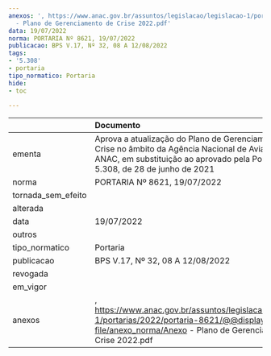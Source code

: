 ```yaml
---
anexos: ', https://www.anac.gov.br/assuntos/legislacao/legislacao-1/portarias/2022/portaria-8621/@@display-file/anexo_norma/Anexo
  - Plano de Gerenciamento de Crise 2022.pdf'
data: 19/07/2022
norma: PORTARIA Nº 8621, 19/07/2022
publicacao: BPS V.17, Nº 32, 08 A 12/08/2022
tags:
- '5.308'
- portaria
tipo_normatico: Portaria
hide: 
- toc 
 
---
```


|                    | Documento                                                                                                                                                                                 |
|:-------------------|:------------------------------------------------------------------------------------------------------------------------------------------------------------------------------------------|
| ementa             | Aprova a atualização do Plano de Gerenciamento de Crise no âmbito da Agência Nacional de Aviação Civil - ANAC, em substituição ao aprovado pela Portaria nº 5.308, de 28 de junho de 2021 |
| norma              | PORTARIA Nº 8621, 19/07/2022                                                                                                                                                              |
| tornada_sem_efeito |                                                                                                                                                                                           |
| alterada           |                                                                                                                                                                                           |
| data               | 19/07/2022                                                                                                                                                                                |
| outros             |                                                                                                                                                                                           |
| tipo_normatico     | Portaria                                                                                                                                                                                  |
| publicacao         | BPS V.17, Nº 32, 08 A 12/08/2022                                                                                                                                                          |
| revogada           |                                                                                                                                                                                           |
| em_vigor           |                                                                                                                                                                                           |
| anexos             | , https://www.anac.gov.br/assuntos/legislacao/legislacao-1/portarias/2022/portaria-8621/@@display-file/anexo_norma/Anexo - Plano de Gerenciamento de Crise 2022.pdf                       |